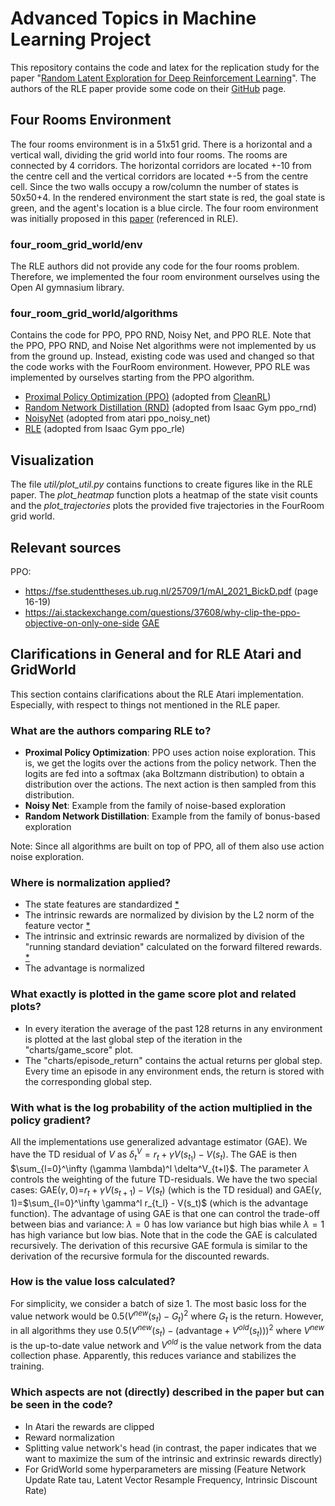 # Advanced Topics in Machine Learning Project
This repository contains the code and latex for the replication study for the paper "[Random Latent Exploration for Deep Reinforcement Learning](https://arxiv.org/pdf/2407.13755)". The authors of the RLE paper provide some code on their [GitHub](https://github.com/Improbable-AI/random-latent-exploration) page.

## Four Rooms Environment 
The four rooms environment is in a 51x51 grid. There is a horizontal and a vertical wall, dividing the grid world into four rooms. The rooms are connected by 4 corridors. The horizontal corridors are located +-10 from the centre cell and the vertical corridors are located +-5 from the centre cell. Since the two walls occupy a row/column the number of states is 50x50+4. In the rendered environment the start state is red, the goal state is green, and the agent's location is a blue circle.
The four room environment was initially proposed in this [paper](https://www.sciencedirect.com/science/article/pii/S0004370299000521) (referenced in RLE).

### four_room_grid_world/env
The RLE authors did not provide any code for the four rooms problem. Therefore, we implemented the four room environment ourselves using the Open AI gymnasium library. 

### four_room_grid_world/algorithms
Contains the code for PPO, PPO RND, Noisy Net, and PPO RLE.
Note that the PPO, PPO RND, and Noise Net algorithms were not implemented by us from the ground up. Instead, existing code was used and changed so that the code works with the FourRoom environment. However, PPO RLE was implemented by ourselves starting from the PPO algorithm.
- [Proximal Policy Optimization (PPO)]() (adopted from [CleanRL](https://github.com/vwxyzjn/cleanrl/blob/master/cleanrl/ppo.py))
- [Random Network Distillation (RND)](https://arxiv.org/pdf/1810.12894) (adopted from Isaac Gym ppo_rnd)
- [NoisyNet](https://arxiv.org/pdf/1706.10295) (adopted from atari ppo_noisy_net)
- [RLE](https://arxiv.org/pdf/2407.13755) (adopted from Isaac Gym ppo_rle)

## Visualization
The file _util/plot_util.py_ contains functions to create figures like in the RLE paper. The _plot_heatmap_ function plots a heatmap of the state visit counts and the _plot_trajectories_ plots the provided five trajectories in the FourRoom grid world.

## Relevant sources
PPO:
- https://fse.studenttheses.ub.rug.nl/25709/1/mAI_2021_BickD.pdf (page 16-19)
- https://ai.stackexchange.com/questions/37608/why-clip-the-ppo-objective-on-only-one-side
[GAE](https://arxiv.org/pdf/1506.02438)

## Clarifications in General and for RLE Atari and GridWorld
This section contains clarifications about the RLE Atari implementation. Especially, with respect to things not mentioned in the RLE paper.

### What are the authors comparing RLE to?
- **Proximal Policy Optimization**: PPO uses action noise exploration. This is, we get the logits over the actions from the policy network. Then the logits are fed into a softmax (aka Boltzmann distribution) to obtain a distribution over the actions. The next action is then sampled from this distribution.
- **Noisy Net**: Example from the family of noise-based exploration
- **Random Network Distillation**: Example from the family of bonus-based exploration

Note: Since all algorithms are built on top of PPO, all of them also use action noise exploration.

### Where is normalization applied?
- The state features are standardized [*](https://github.com/jonupp/adv_topics_ml_repl_chal/blob/09115467f32bbf14f2df165faee1e369bfdd20a1/ATARI%20games/ppo_rle.py#L356C13-L356C21)
- The intrinsic rewards are normalized by division by the L2 norm of the feature vector [*](https://github.com/jonupp/adv_topics_ml_repl_chal/blob/09115467f32bbf14f2df165faee1e369bfdd20a1/ATARI%20games/ppo_rle.py#L357C54-L357C82)
- The intrinsic and extrinsic rewards are normalized by division of the "running standard deviation" calculated on the forward filtered rewards. [*](https://github.com/jonupp/adv_topics_ml_repl_chal/blob/09115467f32bbf14f2df165faee1e369bfdd20a1/ATARI%20games/ppo_rle.py#L724)
- The advantage is normalized

### What exactly is plotted in the game score plot and related plots?
- In every iteration the average of the past 128 returns in any environment is plotted at the last global step of the iteration in the "charts/game_score" plot.
- The "charts/episode_return" contains the actual returns per global step. Every time an episode in any environment ends, the return is stored with the corresponding global step.

### With what is the log probability of the action multiplied in the policy gradient?
All the implementations use generalized advantage estimator (GAE). We have the TD residual of $V$ as $\delta^V_t = r_t + \gamma V(s_{t_1})-V(s_t)$. The GAE is then $\sum_{l=0}^\infty (\gamma \lambda)^l \delta^V_{t+l}$. The parameter $\lambda$ controls the weighting of the future TD-residuals. We have the two special cases: GAE($\gamma, 0$)=$r_t+\gamma V(s_{t+1})-V(s_t)$ (which is the TD residual) and GAE($\gamma, 1$)=$\sum_{l=0}^\infty \gamma^l r_{t_l} - V(s_t)$ (which is the advantage function). The advantage of using GAE is that one can control the trade-off between bias and variance: $\lambda=0$ has low variance but high bias while $\lambda=1$ has high variance but low bias. Note that in the code the GAE is calculated recursively. The derivation of this recursive GAE formula is similar to the derivation of the recursive formula for the discounted rewards.

### How is the value loss calculated?
For simplicity, we consider a batch of size 1. The most basic loss for the value network would be $0.5(V^{new}(s_t)-G_t)^2$ where $G_t$ is the return. However, in all algorithms they use $0.5(V^{new}(s_t)-(\text{advantage} + V^{old}(s_t)))^2$ where $V^{new}$ is the up-to-date value network and $V^{old}$ is the value network from the data collection phase. Apparently, this reduces variance and stabilizes the training.

### Which aspects are not (directly) described in the paper but can be seen in the code?
- In Atari the rewards are clipped
- Reward normalization
- Splitting value network's head (in contrast, the paper indicates that we want to maximize the sum of the intrinsic and extrinsic rewards directly)
- For GridWorld some hyperparameters are missing (Feature Network Update Rate tau, Latent Vector Resample Frequency, Intrinsic Discount Rate)
